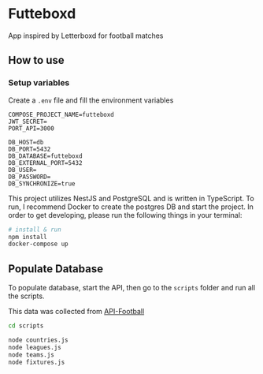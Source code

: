 # Futteboxd

App inspired by Letterboxd for football matches

## How to use

### Setup variables

Create a `.env` file and fill the environment variables

```
COMPOSE_PROJECT_NAME=futteboxd
JWT_SECRET=
PORT_API=3000

DB_HOST=db
DB_PORT=5432
DB_DATABASE=futteboxd
DB_EXTERNAL_PORT=5432
DB_USER=
DB_PASSWORD=
DB_SYNCHRONIZE=true
```

This project utilizes NestJS and PostgreSQL and is written in TypeScript. To run, I recommend Docker to create the postgres DB and start the project. In order to get developing, please run the following things in your terminal:

```bash
# install & run
npm install
docker-compose up
```

## Populate Database

To populate database, start the API, then go to the `scripts` folder and run all the scripts.

This data was collected from [API-Football](api-football.com)

```bash
cd scripts

node countries.js
node leagues.js
node teams.js
node fixtures.js
```
